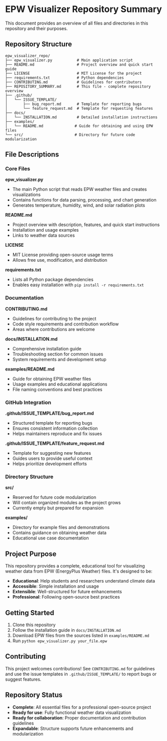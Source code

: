 
# EPW Visualizer Repository Summary

This document provides an overview of all files and directories in this repository and their purposes.

## Repository Structure

```
epw_visualizer_repo/
├── epw_visualizer.py           # Main application script
├── README.md                   # Project overview and quick start guide
├── LICENSE                     # MIT License for the project
├── requirements.txt            # Python dependencies
├── CONTRIBUTING.md             # Guidelines for contributors
├── REPOSITORY_SUMMARY.md       # This file - complete repository overview
├── .github/
│   └── ISSUE_TEMPLATE/
│       ├── bug_report.md       # Template for reporting bugs
│       └── feature_request.md  # Template for requesting features
├── docs/
│   └── INSTALLATION.md         # Detailed installation instructions
├── examples/
│   └── README.md              # Guide for obtaining and using EPW files
└── src/                       # Directory for future code modularization
```

## File Descriptions

### Core Files

**epw_visualizer.py**
- The main Python script that reads EPW weather files and creates visualizations
- Contains functions for data parsing, processing, and chart generation
- Generates temperature, humidity, wind, and solar radiation plots

**README.md**
- Project overview with description, features, and quick start instructions
- Installation and usage examples
- Links to weather data sources

**LICENSE**
- MIT License providing open-source usage terms
- Allows free use, modification, and distribution

**requirements.txt**
- Lists all Python package dependencies
- Enables easy installation with `pip install -r requirements.txt`

### Documentation

**CONTRIBUTING.md**
- Guidelines for contributing to the project
- Code style requirements and contribution workflow
- Areas where contributions are welcome

**docs/INSTALLATION.md**
- Comprehensive installation guide
- Troubleshooting section for common issues
- System requirements and development setup

**examples/README.md**
- Guide for obtaining EPW weather files
- Usage examples and educational applications
- File naming conventions and best practices

### GitHub Integration

**.github/ISSUE_TEMPLATE/bug_report.md**
- Structured template for reporting bugs
- Ensures consistent information collection
- Helps maintainers reproduce and fix issues

**.github/ISSUE_TEMPLATE/feature_request.md**
- Template for suggesting new features
- Guides users to provide useful context
- Helps prioritize development efforts

### Directory Structure

**src/**
- Reserved for future code modularization
- Will contain organized modules as the project grows
- Currently empty but prepared for expansion

**examples/**
- Directory for example files and demonstrations
- Contains guidance on obtaining weather data
- Educational use case documentation

## Project Purpose

This repository provides a complete, educational tool for visualizing weather data from EPW (EnergyPlus Weather) files. It's designed to be:

- **Educational**: Help students and researchers understand climate data
- **Accessible**: Simple installation and usage
- **Extensible**: Well-structured for future enhancements
- **Professional**: Following open-source best practices

## Getting Started

1. Clone this repository
2. Follow the installation guide in `docs/INSTALLATION.md`
3. Download EPW files from the sources listed in `examples/README.md`
4. Run `python epw_visualizer.py your_file.epw`

## Contributing

This project welcomes contributions! See `CONTRIBUTING.md` for guidelines and use the issue templates in `.github/ISSUE_TEMPLATE/` to report bugs or suggest features.

## Repository Status

- **Complete**: All essential files for a professional open-source project
- **Ready for use**: Fully functional weather data visualization
- **Ready for collaboration**: Proper documentation and contribution guidelines
- **Expandable**: Structure supports future enhancements and modularization
